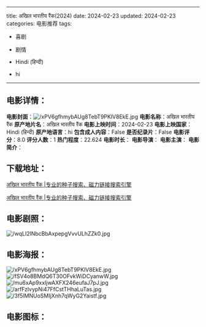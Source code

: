 
---
title: अखिल भारतीय रैंक(2024)
date: 2024-02-23
updated: 2024-02-23
categories: 电影推荐
tags:
- 喜剧
- 剧情

- Hindi (हिन्दी)
- hi
---


> 

## **电影详情**：

**电影封面**：<img src="https://image.tmdb.org/t/p/w200/xPV6gfhmybAUg8TebT9PKlV8EkE.jpg" alt="/xPV6gfhmybAUg8TebT9PKlV8EkE.jpg" title="/xPV6gfhmybAUg8TebT9PKlV8EkE.jpg">
**电影名称**：अखिल भारतीय रैंक
**原产地片名**：अखिल भारतीय रैंक
**电影上映时间**：2024-02-23
**电影上映国家**：Hindi (हिन्दी)
**原产地语言**：hi
**包含成人内容**：False
**是否纪录片**：False
**电影评分**：8.0
**评分人数**：1
**热门程度**：22.624
**电影时长**：
**电影导演**：
**电影主演**：
**电影简介**：

## **下载地址**：
[अखिल भारतीय रैंक |专业的种子搜索、磁力链接搜索引擎](https://movie.amd794.com:2083/?search=%E0%A4%85%E0%A4%96%E0%A4%BF%E0%A4%B2%20%E0%A4%AD%E0%A4%BE%E0%A4%B0%E0%A4%A4%E0%A5%80%E0%A4%AF%20%E0%A4%B0%E0%A5%88%E0%A4%82%E0%A4%95&ordering=&mode=match_phrase&page_size=10&page=1)

[अखिल भारतीय रैंक |专业的种子搜索、磁力链接搜索引擎](https://movie.amd794.com:2083/?search=%E0%A4%85%E0%A4%96%E0%A4%BF%E0%A4%B2%20%E0%A4%AD%E0%A4%BE%E0%A4%B0%E0%A4%A4%E0%A5%80%E0%A4%AF%20%E0%A4%B0%E0%A5%88%E0%A4%82%E0%A4%95&ordering=&mode=match_phrase&page_size=10&page=1)
 

## **电影剧照**：
<img src="https://image.tmdb.org/t/p/original/wqLI2lNbcBbAxpepgVvvULhZZk0.jpg" alt="/wqLI2lNbcBbAxpepgVvvULhZZk0.jpg" title="/wqLI2lNbcBbAxpepgVvvULhZZk0.jpg">

## **电影海报**：
<img src="https://image.tmdb.org/t/p/original/xPV6gfhmybAUg8TebT9PKlV8EkE.jpg" alt="/xPV6gfhmybAUg8TebT9PKlV8EkE.jpg" title="/xPV6gfhmybAUg8TebT9PKlV8EkE.jpg"><img src="https://image.tmdb.org/t/p/original/fSV4o8BMdQ6T30OFvkWiDCyanwW.jpg" alt="/fSV4o8BMdQ6T30OFvkWiDCyanwW.jpg" title="/fSV4o8BMdQ6T30OFvkWiDCyanwW.jpg"><img src="https://image.tmdb.org/t/p/original/mu6xAp9xxIjwAXFX246eufaJ7pJ.jpg" alt="/mu6xAp9xxIjwAXFX246eufaJ7pJ.jpg" title="/mu6xAp9xxIjwAXFX246eufaJ7pJ.jpg"><img src="https://image.tmdb.org/t/p/original/arfFzlvypNi47FfCstTHhaLuTas.jpg" alt="/arfFzlvypNi47FfCstTHhaLuTas.jpg" title="/arfFzlvypNi47FfCstTHhaLuTas.jpg"><img src="https://image.tmdb.org/t/p/original/3f5lMNUoSMIjXnh7qWyG2Yaistf.jpg" alt="/3f5lMNUoSMIjXnh7qWyG2Yaistf.jpg" title="/3f5lMNUoSMIjXnh7qWyG2Yaistf.jpg">

## **电影图标**：

